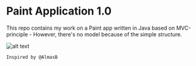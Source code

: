 # Paint Application 1.0

This repo contains my work on a Paint app written in Java based on MVC-principle - However, there's no model because of the simple structure.

![alt text](https://i.imgur.com/EYkFb4U.png "Paint App")

`Inspired by @AlmasB`
